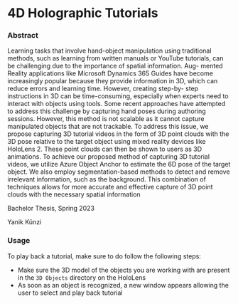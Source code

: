 # 4D Holographic Tutorials

### Abstract
Learning tasks that involve hand-object manipulation using traditional
methods, such as learning from written manuals or YouTube tutorials,
can be challenging due to the importance of spatial information. Aug-
mented Reality applications like Microsoft Dynamics 365 Guides have
become increasingly popular because they provide information in 3D,
which can reduce errors and learning time. However, creating step-by-
step instructions in 3D can be time-consuming, especially when experts
need to interact with objects using tools. Some recent approaches have
attempted to address this challenge by capturing hand poses during
authoring sessions. However, this method is not scalable as it cannot
capture manipulated objects that are not trackable. To address this
issue, we propose capturing 3D tutorial videos in the form of 3D point
clouds with the 3D pose relative to the target object using mixed reality
devices like HoloLens 2. These point clouds can then be shown to
users as 3D animations. To achieve our proposed method of capturing
3D tutorial videos, we utilize Azure Object Anchor to estimate the 6D
pose of the target object. We also employ segmentation-based methods
to detect and remove irrelevant information, such as the background.
This combination of techniques allows for more accurate and effective
capture of 3D point clouds with the necessary spatial information

Bachelor Thesis, Spring 2023  

Yanik Künzi


### Usage
To play back a tutorial, make sure to do follow the following steps:
* Make sure the 3D model of the objects you are working with are present in the `3D Objects` directory on the HoloLens
* As soon as an object is recognized, a new window appears allowing the user to select and play back tutorial
